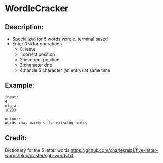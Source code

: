 # WordleCracker
## Description:
* Specialized for 5 words wordle, terminal based
* Enter 0-4 for operations
    * 0: leave
    * 1:correct position
    * 2:incorrect position
    * 3:character dne
    * 4:handle 5 character (an entry) at same time
## Example:
    input:
    4
    ninja
    10233
    
    output:
    Words that matches the existing hints
## Credit:
Dictionary for the 5 letter words
https://github.com/charlesreid1/five-letter-words/blob/master/sgb-words.txt

